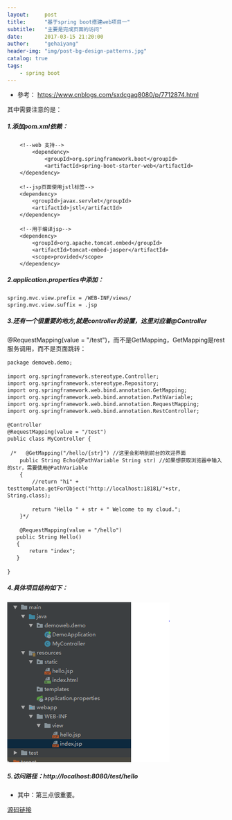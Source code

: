 ```yaml
---
layout:     post
title:      "基于spring boot搭建web项目一"
subtitle:   "主要是完成页面的访问"
date:       2017-03-15 21:20:00
author:     "gehaiyang"
header-img: "img/post-bg-design-patterns.jpg"
catalog: true
tags:
    - spring boot
---
```


* 參考： https://www.cnblogs.com/sxdcgaq8080/p/7712874.html

其中需要注意的是：

##### 1.添加pom.xml依赖：
        <!--web 支持-->
            <dependency>
                <groupId>org.springframework.boot</groupId>
                <artifactId>spring-boot-starter-web</artifactId>
        </dependency>
            
        <!--jsp页面使用jstl标签-->
        <dependency>
            <groupId>javax.servlet</groupId>
            <artifactId>jstl</artifactId>
        </dependency>
        
        <!--用于编译jsp-->
        <dependency>
            <groupId>org.apache.tomcat.embed</groupId>
            <artifactId>tomcat-embed-jasper</artifactId>
            <scope>provided</scope>
        </dependency>

##### 2.application.properties中添加：
```
spring.mvc.view.prefix = /WEB-INF/views/
spring.mvc.view.suffix = .jsp
```

##### 3.还有一个很重要的地方,就是controller的设置，这里对应着@Controller
@RequestMapping(value = "/test")，而不是GetMapping，GetMapping是rest服务调用，而不是页面跳转：
```
package demoweb.demo;

import org.springframework.stereotype.Controller;
import org.springframework.stereotype.Repository;
import org.springframework.web.bind.annotation.GetMapping;
import org.springframework.web.bind.annotation.PathVariable;
import org.springframework.web.bind.annotation.RequestMapping;
import org.springframework.web.bind.annotation.RestController;

@Controller
@RequestMapping(value = "/test")
public class MyController {

 /*   @GetMapping("/hello/{str}") //这里会影响到前台的欢迎界面
    public String Echo(@PathVariable String str) //如果想获取浏览器中输入的str，需要使用@PathVariable
    {
        //return "hi" + testtemplate.getForObject("http://localhost:18181/"+str, String.class);

        return "Hello " + str + " Welcome to my cloud.";
    }*/

    @RequestMapping(value = "/hello")
   public String Hello()
   {
       return "index";
   }

}
```

##### 4.具体项目结构如下：
![1536464983477](/img/pringbootweb.png)

##### 5.访问路径：http://localhost:8080/test/hello

* 其中：第三点很重要。

[源码链接](https://github.com/seagem/Knowledge/tree/master/Projects/spring-cloud/demoweb)